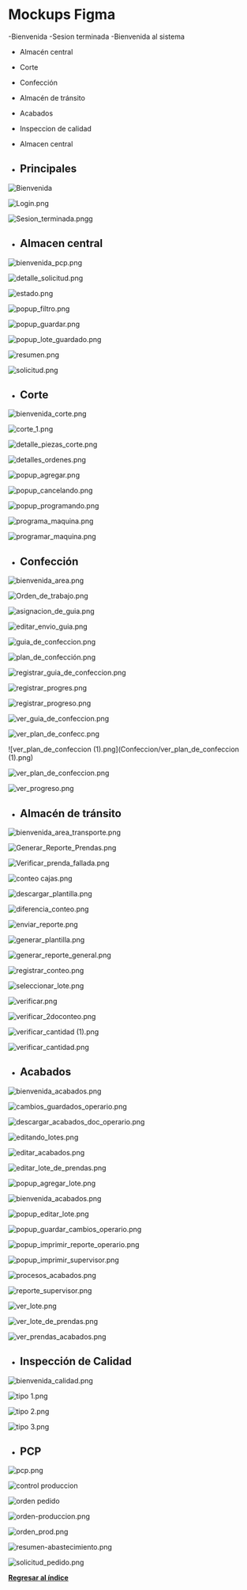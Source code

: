 # Mockups Figma

-Bienvenida
-Sesion terminada
-Bienvenida al sistema


- Almacén central
- Corte
- Confección
- Almacén de tránsito
- Acabados
- Inspeccion de calidad
- Almacen central

- ## Principales

![Bienvenida](Bienvenida.png)

![Login.png](Login.png)

![Sesion_terminada.pngg](Sesion_terminada.png)


- ## Almacen central

![bienvenida_pcp.png](almacen-central/bienvenida_pcp.png)

![detalle_solicitud.png](almacen-central/detalle_solicitud.png)

![estado.png](almacen-central/estado.png)

![popup_filtro.png](almacen-central/popup_filtro.png)

![popup_guardar.png](almacen-central/popup_guardar.png)

![popup_lote_guardado.png](almacen-central/popup_lote_guardado.png)

![resumen.png](almacen-central/resumen.png)

![solicitud.png](almacen-central/solicitud.png)

- ## Corte

![bienvenida_corte.png](Corte/bienvenida_corte.png)

![corte_1.png](Corte/corte_1.png)

![detalle_piezas_corte.png](Corte/detalle_piezas_corte.png)

![detalles_ordenes.png](Corte/detalles_ordenes.png)

![popup_agregar.png](Corte/popup_agregar.png)

![popup_cancelando.png](Corte/popup_cancelando.png)

![popup_programando.png](Corte/popup_programando.png)

![programa_maquina.png](Corte/programa_maquina.png)

![programar_maquina.png](Corte/programar_maquina.png)


- ## Confección

![bienvenida_area.png](Confeccion/bienvenida_area.png)

![Orden_de_trabajo.png](Confeccion/Orden_de_trabajo.png)

![asignacion_de_guia.png](Confeccion/asignacion_de_guia.png)

![editar_envio_guia.png](Confeccion/editar_envio_guia.png)

![guia_de_confeccion.png](Confeccion/guia_de_confeccion.png)

![plan_de_confección.png](Confeccion/plan_de_confección.png)

![registrar_guia_de_confeccion.png](Confeccion/registrar_guia_de_confeccion.png)

![registrar_progres.png](Confeccion/registrar_progres.png)

![registrar_progreso.png](Confeccion/registrar_progreso.png)

![ver_guia_de_confeccion.png](Confeccion/ver_guia_de_confeccion.png)

![ver_plan_de_confecc.png](Confeccion/ver_plan_de_confecc.png)

![ver_plan_de_confeccion (1).png](Confeccion/ver_plan_de_confeccion (1).png)

![ver_plan_de_confeccion.png](Confeccion/ver_plan_de_confeccion.png)

![ver_progreso.png](Confeccion/ver_progreso.png)

- ## Almacén de tránsito

![bienvenida_area_transporte.png](Almacen-transito/bienvenida_area_transporte.png)

![Generar_Reporte_Prendas.png](Almacen-transito/Generar_Reporte_Prendas.png)

![Verificar_prenda_fallada.png](Almacen-transito/Verificar_prenda_fallada.png)

![conteo cajas.png](Almacen-transito/conteo%20cajas.png)

![descargar_plantilla.png](Almacen-transito/descargar_plantilla.png)

![diferencia_conteo.png](Almacen-transito/diferencia_conteo.png)

![enviar_reporte.png](Almacen-transito/enviar_reporte.png)

![generar_plantilla.png](Almacen-transito/generar_plantilla.png)

![generar_reporte_general.png](Almacen-transito/generar_reporte_general.png)

![registrar_conteo.png](Almacen-transito/registrar_conteo.png)

![seleccionar_lote.png](Almacen-transito/seleccionar_lote.png)

![verificar.png](Almacen-transito/verificar.png)

![verificar_2doconteo.png](Almacen-transito/verificar_2doconteo.png)

![verificar_cantidad (1).png](Almacen-transito/verificar_cantidad%20(1).png)

![verificar_cantidad.png](Almacen-transito/verificar_cantidad.png)



- ## Acabados

![bienvenida_acabados.png](Acabados/bienvenida_acabados.png)

![cambios_guardados_operario.png](Acabados/cambios_guardados_operario.png)

![descargar_acabados_doc_operario.png](Acabados/descargar_acabados_doc_operario.png)

![editando_lotes.png](Acabados/editando_lotes.png)

![editar_acabados.png](Acabados/editar_acabados.png)

![editar_lote_de_prendas.png](Acabados/editar_lote_de_prendas.png)

![popup_agregar_lote.png](Acabados/popup_agregar_lote.png)

![bienvenida_acabados.png](Acabados/popup_cambios_guardados.png)

![popup_editar_lote.png](Acabados/popup_editar_lote.png)

![popup_guardar_cambios_operario.png](Acabados/popup_guardar_cambios_operario.png)

![popup_imprimir_reporte_operario.png](Acabados/popup_imprimir_reporte_operario.png)

![popup_imprimir_supervisor.png](Acabados/popup_imprimir_supervisor.png)

![procesos_acabados.png](Acabados/procesos_acabados.png)

![reporte_supervisor.png](Acabados/reporte_supervisor.png)

![ver_lote.png](Acabados/ver_lote.png)

![ver_lote_de_prendas.png](Acabados/ver_lote_de_prendas.png)

![ver_prendas_acabados.png](Acabados/ver_prendas_acabados.png)



- ## Inspección de Calidad

![bienvenida_calidad.png](Inspeccio%20de%20Calidad/bienvenida_calidad.png)

![tipo 1.png](Inspeccio%20de%20Calidad/tipo%201.png)

![tipo 2.png](Inspeccio%20de%20Calidad/tipo%202.png)

![tipo 3.png](Inspeccio%20de%20Calidad/tipo%203.png)


- ## PCP


![pcp.png](pcp/pcp.png)

![control produccion](pcp/control_produccion.png)

![orden pedido](pcp/orden-pedido.png)

![orden-produccion.png](pcp/orden-produccion.png)

![orden_prod.png](pcp/orden_prod.png)

![resumen-abastecimiento.png](pcp/resumen-abastecimiento.png)

![solicitud_pedido.png](pcp/solicitud_pedido.png)



**[Regresar al índice](https://github.com/fiis-bd241/grupo06/blob/main/Entregable%201/entregable%201-indice.md)**
